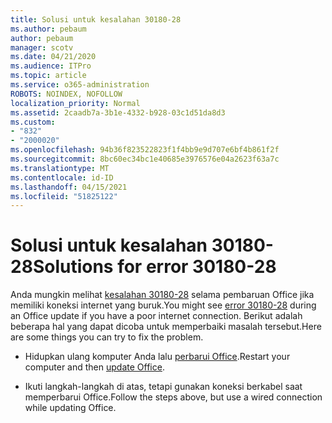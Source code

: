 ```yaml
---
title: Solusi untuk kesalahan 30180-28
ms.author: pebaum
author: pebaum
manager: scotv
ms.date: 04/21/2020
ms.audience: ITPro
ms.topic: article
ms.service: o365-administration
ROBOTS: NOINDEX, NOFOLLOW
localization_priority: Normal
ms.assetid: 2caadb7a-3b1e-4332-b928-03c1d51da8d3
ms.custom:
- "832"
- "2000020"
ms.openlocfilehash: 94b36f823522823f1f4bb9e9d707e6bf4b861f2f
ms.sourcegitcommit: 8bc60ec34bc1e40685e3976576e04a2623f63a7c
ms.translationtype: MT
ms.contentlocale: id-ID
ms.lasthandoff: 04/15/2021
ms.locfileid: "51825122"
---
```

# <a name="solutions-for-error-30180-28"></a><span data-ttu-id="99046-102">Solusi untuk kesalahan 30180-28</span><span class="sxs-lookup"><span data-stu-id="99046-102">Solutions for error 30180-28</span></span>

<span data-ttu-id="99046-103">Anda mungkin melihat [kesalahan 30180-28](https://support.office.com/article/47ae453b-677c-412f-9a21-6766555ff4de?wt.mc_id=Alchemy_ClientDIA) selama pembaruan Office jika memiliki koneksi internet yang buruk.</span><span class="sxs-lookup"><span data-stu-id="99046-103">You might see [error 30180-28](https://support.office.com/article/47ae453b-677c-412f-9a21-6766555ff4de?wt.mc_id=Alchemy_ClientDIA) during an Office update if you have a poor internet connection.</span></span> <span data-ttu-id="99046-104">Berikut adalah beberapa hal yang dapat dicoba untuk memperbaiki masalah tersebut.</span><span class="sxs-lookup"><span data-stu-id="99046-104">Here are some things you can try to fix the problem.</span></span>
  
- <span data-ttu-id="99046-105">Hidupkan ulang komputer Anda lalu [perbarui Office](https://support.office.com/article/2ab296f3-7f03-43a2-8e50-46de917611c5?wt.mc_id=Alchemy_ClientDIA).</span><span class="sxs-lookup"><span data-stu-id="99046-105">Restart your computer and then [update Office](https://support.office.com/article/2ab296f3-7f03-43a2-8e50-46de917611c5?wt.mc_id=Alchemy_ClientDIA).</span></span>

- <span data-ttu-id="99046-106">Ikuti langkah-langkah di atas, tetapi gunakan koneksi berkabel saat memperbarui Office.</span><span class="sxs-lookup"><span data-stu-id="99046-106">Follow the steps above, but use a wired connection while updating Office.</span></span>
